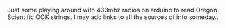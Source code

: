 Just some playing around with 433mhz radios on arduino to read Oregon Scientific OOK strings.  I may add links to all the sources of info someday..
